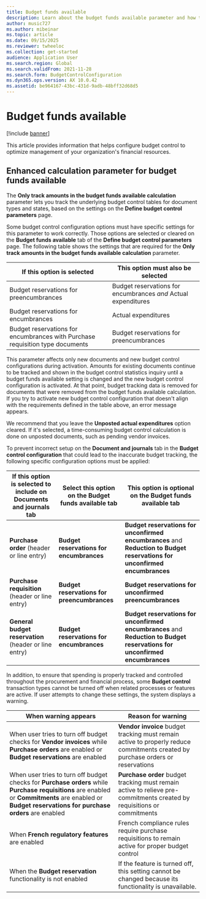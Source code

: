 ```yaml
---
title: Budget funds available
description: Learn about the budget funds available parameter and how to configure budget control to optimize management of your organization's financial resources.
author: music727
ms.author: mibeinar
ms.topic: article
ms.date: 09/15/2025
ms.reviewer: twheeloc
ms.collection: get-started
audience: Application User
ms.search.region: Global
ms.search.validFrom: 2021-11-28
ms.search.form: BudgetControlConfiguration
ms.dyn365.ops.version: AX 10.0.42
ms.assetid: be964167-43bc-431d-9adb-48bff32d68d5
---
```


# Budget funds available

[!include [banner](../includes/banner.md)]

This article provides information that helps configure budget control to optimize management of your organization's financial resources.

## Enhanced calculation parameter for budget funds available

The **Only track amounts in the budget funds available calculation** parameter lets you track the underlying budget control tables for document types and states, based on the settings on the **Define budget control parameters** page.

Some budget control configuration options must have specific settings for this parameter to work correctly. Those options are selected or cleared on the **Budget funds available** tab of the **Define budget control parameters** page. The following table shows the settings that are required for the **Only track amounts in the budget funds available calculation** parameter.

| If this option is selected | This option must also be selected |
| ------------------------- | -------------------------------- |
| Budget reservations for preencumbrances | Budget reservations for encumbrances *and* Actual expenditures |
| Budget reservations for encumbrances | Actual expenditures |
| Budget reservations for encumbrances with Purchase requisition type documents | Budget reservations for preencumbrances |

This parameter affects only new documents and new budget control configurations during activation. Amounts for existing documents continue to be tracked and shown in the budget control statistics inquiry until a budget funds available setting is changed and the new budget control configuration is activated. At that point, budget tracking data is removed for documents that were removed from the budget funds available calculation. If you try to activate new budget control configuration that doesn't align with the requirements defined in the table above, an error message appears. 

We recommend that you leave the **Unposted actual expenditures** option cleared. If it's selected, a time-consuming budget control calculation is done on unposted documents, such as pending vendor invoices.

To prevent incorrect setup on the **Document and journals** tab in the **Budget control configuration** that could lead to the inaccurate budget tracking, the following specific configuration options must be applied:

| If this option is selected to include on Documents and journals tab | Select this option on the Budget funds available tab | This option is optional on the Budget funds available tab |
| ------------------------- | -------------------------------- |-------------------------------- |
| **Purchase order** (header or line entry) | **Budget reservations for encumbrances** | **Budget reservations for unconfirmed encumbrances** and **Reduction to Budget reservations for unconfirmed encumbrances** |
| **Purchase requisition** (header or line entry) | **Budget reservations for preencumbrances** | **Budget reservations for unconfirmed preencumbrances** |
| **General budget reservation** (header or line entry) | **Budget reservations for encumbrances** | **Budget reservations for unconfirmed encumbrances** and **Reduction to Budget reservations for unconfirmed encumbrances** |

In addition, to ensure that spending is properly tracked and controlled throughout the procurement and financial process, some **Budget control** transaction types cannot be turned off when related processes or features are active. If user attempts to change these settings, the system displays a warning.

| When warning appears | Reason for warning |
| ------------------------- | -------------------------------- |
| When user tries to turn off budget checks for **Vendor invoices** while **Purchase orders** are enabled or **Budget reservations** are enabled | **Vendor invoice** budget tracking must remain active to properly reduce commitments created by purchase orders or reservations |
| When user tries to turn off budget checks for **Purchase orders** while **Purchase requisitions** are enabled or **Commitments** are enabled or **Budget reservations for purchase orders** are enabled | **Purchase order** budget tracking must remain active to relieve pre-commitments created by requisitions or commitments |
| When **French regulatory features** are enabled | French compliance rules require purchase requisitions to remain active for proper budget control |
| When the **Budget reservation** functionality is not enabled | If the feature is turned off, this setting cannot be changed because its functionality is unavailable. |
